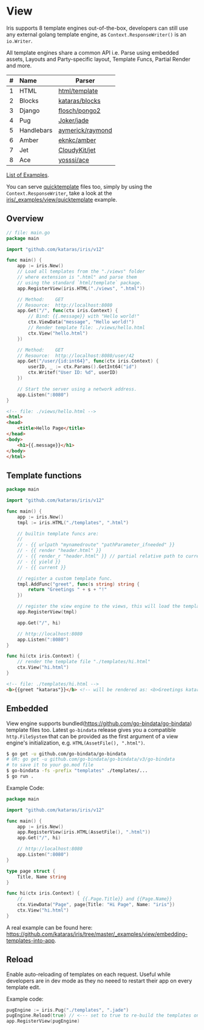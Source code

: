 # View

Iris supports 8 template engines out-of-the-box, developers can still use any external golang template engine,
as `Context.ResponseWriter()` is an `io.Writer`.

All template engines share a common API i.e.
Parse using embedded assets, Layouts and Party-specific layout, Template Funcs, Partial Render and more.

| #  | Name       | Parser   |
|:---|:-----------|----------|
| 1 | HTML       | [html/template](https://pkg.go.dev/html/template) |
| 2 | Blocks     | [kataras/blocks](https://github.com/kataras/blocks) |
| 3 | Django     | [flosch/pongo2](https://github.com/flosch/pongo2) |
| 4 | Pug        | [Joker/jade](https://github.com/Joker/jade) |
| 5 | Handlebars | [aymerick/raymond](https://github.com/aymerick/raymond) |
| 6 | Amber      | [eknkc/amber](https://github.com/eknkc/amber) |
| 7 | Jet        | [CloudyKit/jet](https://github.com/CloudyKit/jet) |
| 8 | Ace        | [yosssi/ace](https://github.com/yosssi/ace) |

[List of Examples](https://github.com/kataras/iris/tree/master/_examples/view).

You can serve [quicktemplate](https://github.com/valyala/quicktemplate) files too, simply by using the `Context.ResponseWriter`, take a look at the [iris/_examples/view/quicktemplate](https://github.com/kataras/iris/tree/master/_examples/view/quicktemplate) example.

## Overview

```go
// file: main.go
package main

import "github.com/kataras/iris/v12"

func main() {
    app := iris.New()
    // Load all templates from the "./views" folder
    // where extension is ".html" and parse them
    // using the standard `html/template` package.
    app.RegisterView(iris.HTML("./views", ".html"))

    // Method:    GET
    // Resource:  http://localhost:8080
    app.Get("/", func(ctx iris.Context) {
        // Bind: {{.message}} with "Hello world!"
        ctx.ViewData("message", "Hello world!")
        // Render template file: ./views/hello.html
        ctx.View("hello.html")
    })

    // Method:    GET
    // Resource:  http://localhost:8080/user/42
    app.Get("/user/{id:int64}", func(ctx iris.Context) {
        userID, _ := ctx.Params().GetInt64("id")
        ctx.Writef("User ID: %d", userID)
    })

    // Start the server using a network address.
    app.Listen(":8080")
}
```

```html
<!-- file: ./views/hello.html -->
<html>
<head>
    <title>Hello Page</title>
</head>
<body>
    <h1>{{.message}}</h1>
</body>
</html>
```

## Template functions

```go
package main

import "github.com/kataras/iris/v12"

func main() {
    app := iris.New()
    tmpl := iris.HTML("./templates", ".html")

    // builtin template funcs are:
    //
    // - {{ urlpath "mynamedroute" "pathParameter_ifneeded" }}
    // - {{ render "header.html" }}
    // - {{ render_r "header.html" }} // partial relative path to current page
    // - {{ yield }}
    // - {{ current }}

    // register a custom template func.
    tmpl.AddFunc("greet", func(s string) string {
        return "Greetings " + s + "!"
    })

    // register the view engine to the views, this will load the templates.
    app.RegisterView(tmpl)

    app.Get("/", hi)

    // http://localhost:8080
    app.Listen(":8080")
}

func hi(ctx iris.Context) {
    // render the template file "./templates/hi.html"
    ctx.View("hi.html")
}
```

```html
<!-- file: ./templates/hi.html -->
<b>{{greet "kataras"}}</b> <!-- will be rendered as: <b>Greetings kataras!</b> -->
```

## Embedded

View engine supports bundled(https://github.com/go-bindata/go-bindata) template files too. Latest
`go-bindata` release gives you a compatible `http.FileSystem` that can be provided as the first argument of a view engine's initialization, e.g. `HTML(AssetFile(), ".html")`.


```sh
$ go get -u github.com/go-bindata/go-bindata
# OR: go get -u github.com/go-bindata/go-bindata/v3/go-bindata
# to save it to your go.mod file
$ go-bindata -fs -prefix "templates" ./templates/...
$ go run .
```

Example Code:

```go
package main

import "github.com/kataras/iris/v12"

func main() {
    app := iris.New()
    app.RegisterView(iris.HTML(AssetFile(), ".html"))
    app.Get("/", hi)

    // http://localhost:8080
    app.Listen(":8080")
}

type page struct {
    Title, Name string
}

func hi(ctx iris.Context) {
    //                      {{.Page.Title}} and {{Page.Name}}
    ctx.ViewData("Page", page{Title: "Hi Page", Name: "iris"})
    ctx.View("hi.html")
}
```

A real example can be found here: https://github.com/kataras/iris/tree/master/_examples/view/embedding-templates-into-app.

## Reload

Enable auto-reloading of templates on each request. Useful while developers are in dev mode
as they no neeed to restart their app on every template edit.

Example code:

```go
pugEngine := iris.Pug("./templates", ".jade")
pugEngine.Reload(true) // <--- set to true to re-build the templates on each request.
app.RegisterView(pugEngine)
```